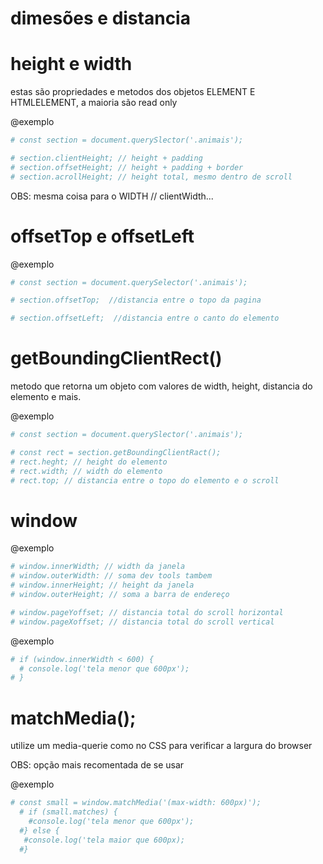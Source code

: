 # dimesões e distancia #

# height e width #

estas são propriedades e metodos dos objetos ELEMENT E HTMLELEMENT, a maioria são read only

@exemplo
```bash
# const section = document.querySlector('.animais');

# section.clientHeight; // height + padding
# section.offsetHeight; // height + padding + border
# section.acrollHeight; // height total, mesmo dentro de scroll
```
OBS: mesma coisa para o WIDTH // clientWidth...

# offsetTop e offsetLeft #

@exemplo
```bash
# const section = document.querySelector('.animais');

# section.offsetTop;  //distancia entre o topo da pagina

# section.offsetLeft;  //distancia entre o canto do elemento              // e o canto esquerdo da pagina 
```

# getBoundingClientRect() #

metodo que retorna um objeto com valores de width, height, distancia do elemento e mais.

@exemplo
```bash 
# const section = document.querySlector('.animais');

# const rect = section.getBoundingClientRact();
# rect.heght; // height do elemento
# rect.width; // width do elemento
# rect.top; // distancia entre o topo do elemento e o scroll
```

# window #

@exemplo
```bash
# window.innerWidth; // width da janela
# window.outerWidth: // soma dev tools tambem
# window.innerHeight; // height da janela
# window.outerHeight; // soma a barra de endereço

# window.pageYoffset; // distancia total do scroll horizontal
# window.pageXoffset; // distancia total do scroll vertical
```
@exemplo
```bash 
# if (window.innerWidth < 600) {
  # console.log('tela menor que 600px');
# }
```
# matchMedia(); #

utilize um media-querie como no CSS para verificar a largura do browser

OBS: opção mais recomentada de se usar

@exemplo
```bash
# const small = window.matchMedia('(max-width: 600px)');
  # if (small.matches) {
    #console.log('tela menor que 600px');
  #} else {
   #console.log('tela maior que 600px);
  #}
```
  
  






